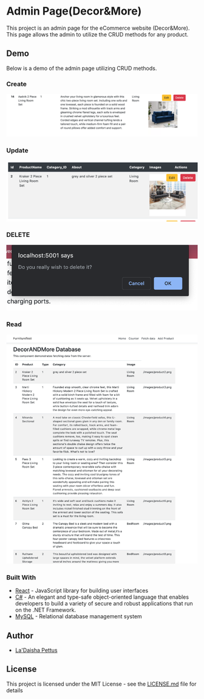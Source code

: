 # Admin Page(Decor&More)
This project is an admin page for the eCommerce website (Decor&More). This page allows the admin to utilize the CRUD methods for any product.

## Demo
Below is a demo of the admin page utilizing CRUD methods.

### Create
![](ClientApp/public/images/CreatingProduct.png)

### Update
![](ClientApp/public/images/UpdatingProduct.png)

### DELETE
![](ClientApp/public/images/DeletingProduct.png)

### Read
![](ClientApp/public/images/FetchingALL.png)

### Built With

* [React](https://reactjs.org/docs/getting-started.html) - JavaScript library for building user interfaces
* [C#](https://docs.microsoft.com/en-us/dotnet/csharp/) - An elegant and type-safe object-oriented language that enables developers to build a variety of secure and robust applications that run on the .NET Framework.
* [MySQL](https://dev.mysql.com/doc/) - Relational database management system



## Author
* [La'Daisha Pettus](https://github.com/LaDaishaPettus)

## License

This project is licensed under the MIT License - see the [LICENSE.md](LICENSE.md) file for details
